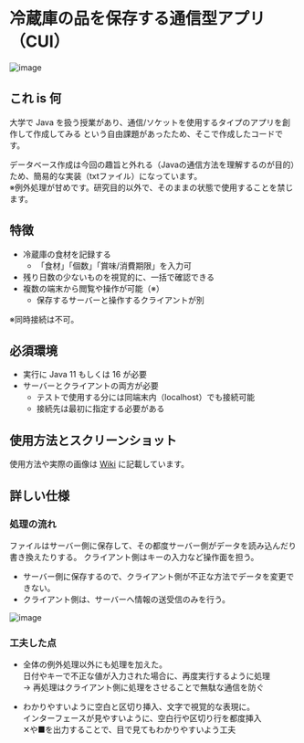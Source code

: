# 冷蔵庫の品を保存する通信型アプリ（CUI）

![image](https://user-images.githubusercontent.com/73014392/230713467-10e13b07-972c-4057-9742-024ec44faf8e.png)

## これ is 何

大学で Java を扱う授業があり、通信/ソケットを使用するタイプのアプリを創作して作成してみる という自由課題があったため、そこで作成したコードです。

データベース作成は今回の趣旨と外れる（Javaの通信方法を理解するのが目的）ため、簡易的な実装（txtファイル）になっています。   
※例外処理が甘めです。研究目的以外で、そのままの状態で使用することを禁じます。

## 特徴

- 冷蔵庫の食材を記録する
    - 「食材」「個数」「賞味/消費期限」を入力可
- 残り日数の少ないものを視覚的に、一括で確認できる
- 複数の端末から閲覧や操作が可能（※）
    - 保存するサーバーと操作するクライアントが別

※同時接続は不可。

## 必須環境

- 実行に Java 11 もしくは 16 が必要
- サーバーとクライアントの両方が必要
    - テストで使用する分には同端末内（localhost）でも接続可能
    - 接続先は最初に指定する必要がある

## 使用方法とスクリーンショット

使用方法や実際の画像は [Wiki](https://github.com/Tsut-ps/fridge-net-java/wiki) に記載しています。

## 詳しい仕様

### 処理の流れ

ファイルはサーバー側に保存して、その都度サーバー側がデータを読み込んだり書き換えたりする。
クライアント側はキーの入力など操作面を担う。

- サーバー側に保存するので、クライアント側が不正な方法でデータを変更できない。
- クライアント側は、サーバーへ情報の送受信のみを行う。

![image](https://user-images.githubusercontent.com/73014392/230713758-037057dc-99e3-4872-9c6f-54cead97ac02.png)

### 工夫した点

- 全体の例外処理以外にも処理を加えた。  
    日付やキーで不正な値が入力された場合に、再度実行するように処理  
    → 再処理はクライアント側に処理をさせることで無駄な通信を防ぐ

- わかりやすいように空白と区切り挿入、文字で視覚的な表現に。  
    インターフェースが見やすいように、空白行や区切り行を都度挿入  
    ✕や■を出力することで、目で見てもわかりやすいよう工夫
